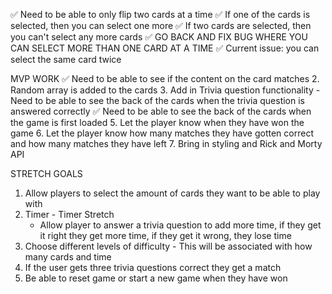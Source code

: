 ✅ Need to be able to only flip two cards at a time 
  ✅ If one of the cards is selected, then you can select one more
  ✅ If two cards are selected, then you can't select any more cards
 ✅ GO BACK AND FIX BUG WHERE YOU CAN SELECT MORE THAN ONE CARD AT A TIME 
  ✅ Current issue: you can select the same card twice 

  MVP WORK
   ✅ Need to be able to see if the content on the card matches
  2. Random array is added to the cards 
  3. Add in Trivia question functionality 
    - Need to be able to see the back of the cards when the trivia question is answered correctly 
  ✅ Need to be able to see the back of the cards when the game is first loaded 
  5. Let the player know when they have won the game 
  6. Let the player know how many matches they have gotten correct and how many matches they have left
  7. Bring in styling and Rick and Morty API
  
  STRETCH GOALS 
  1. Allow players to select the amount of cards they want to be able to play with 
  2. Timer 
    - Timer Stretch
      - Allow player to answer a trivia question to add more time, if they get it right they get more time, if they get it wrong, they lose time 
  3. Choose different levels of difficulty 
    - This will be associated with how many cards and time 
  4. If the user gets three trivia questions correct they get a match
  5. Be able to reset game or start a new game when they have won